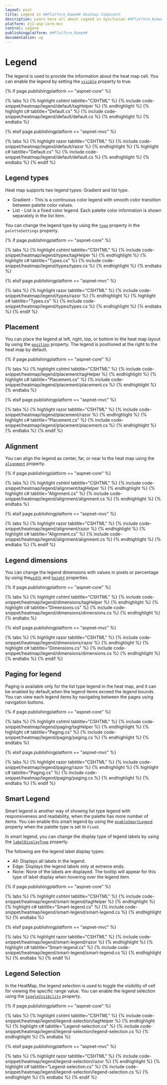 ```yaml
---
layout: post
title: Legend in ##Platform_Name## Heatmap Component
description: Learn here all about Legend in Syncfusion ##Platform_Name## Heatmap component and more.
platform: ej2-asp-core-mvc
control: Legend
publishingplatform: ##Platform_Name##
documentation: ug
---
```



# Legend

The legend is used to provide the information about the heat map cell. You can enable the legend by setting the [`visible`](https://help.syncfusion.com/cr/aspnetcore-js2/Syncfusion.EJ2~Syncfusion.EJ2.HeatMap.HeatMapLegendSettings~Visible.html) property to true.

{% if page.publishingplatform == "aspnet-core" %}

{% tabs %}
{% highlight cshtml tabtitle="CSHTML" %}
{% include code-snippet/heatmap/legend/default/tagHelper %}
{% endhighlight %}
{% highlight c# tabtitle="Default.cs" %}
{% include code-snippet/heatmap/legend/default/default.cs %}
{% endhighlight %}
{% endtabs %}

{% elsif page.publishingplatform == "aspnet-mvc" %}

{% tabs %}
{% highlight razor tabtitle="CSHTML" %}
{% include code-snippet/heatmap/legend/default/razor %}
{% endhighlight %}
{% highlight c# tabtitle="Default.cs" %}
{% include code-snippet/heatmap/legend/default/default.cs %}
{% endhighlight %}
{% endtabs %}
{% endif %}



## Legend types

Heat map supports two legend types: Gradient and list type.

* Gradient - This is a continuous color legend with smooth color transition between palette color values.
* List - List is a fixed color legend. Each palette color information is shown separately in the list item.

You can change the legend type by using the [`type`](https://help.syncfusion.com/cr/aspnetcore-js2/Syncfusion.EJ2~Syncfusion.EJ2.HeatMap.HeatMapPaletteSettings~Type.html) property in the `paletteSettings` property.

{% if page.publishingplatform == "aspnet-core" %}

{% tabs %}
{% highlight cshtml tabtitle="CSHTML" %}
{% include code-snippet/heatmap/legend/types/tagHelper %}
{% endhighlight %}
{% highlight c# tabtitle="Types.cs" %}
{% include code-snippet/heatmap/legend/types/types.cs %}
{% endhighlight %}
{% endtabs %}

{% elsif page.publishingplatform == "aspnet-mvc" %}

{% tabs %}
{% highlight razor tabtitle="CSHTML" %}
{% include code-snippet/heatmap/legend/types/razor %}
{% endhighlight %}
{% highlight c# tabtitle="Types.cs" %}
{% include code-snippet/heatmap/legend/types/types.cs %}
{% endhighlight %}
{% endtabs %}
{% endif %}



## Placement

You can place the legend at left, right, top, or bottom to the heat map layout by using the [`position`](https://help.syncfusion.com/cr/aspnetcore-js2/Syncfusion.EJ2~Syncfusion.EJ2.HeatMap.HeatMapLegendSettings~Position.html) property. The legend is positioned at the right to the heat map by default.

{% if page.publishingplatform == "aspnet-core" %}

{% tabs %}
{% highlight cshtml tabtitle="CSHTML" %}
{% include code-snippet/heatmap/legend/placement/tagHelper %}
{% endhighlight %}
{% highlight c# tabtitle="Placement.cs" %}
{% include code-snippet/heatmap/legend/placement/placement.cs %}
{% endhighlight %}
{% endtabs %}

{% elsif page.publishingplatform == "aspnet-mvc" %}

{% tabs %}
{% highlight razor tabtitle="CSHTML" %}
{% include code-snippet/heatmap/legend/placement/razor %}
{% endhighlight %}
{% highlight c# tabtitle="Placement.cs" %}
{% include code-snippet/heatmap/legend/placement/placement.cs %}
{% endhighlight %}
{% endtabs %}
{% endif %}



## Alignment

You can align the legend as center, far, or near to the heat map using the [`alignment`](https://help.syncfusion.com/cr/aspnetcore-js2/Syncfusion.EJ2~Syncfusion.EJ2.HeatMap.HeatMapLegendSettings~Alignment.html) property.

{% if page.publishingplatform == "aspnet-core" %}

{% tabs %}
{% highlight cshtml tabtitle="CSHTML" %}
{% include code-snippet/heatmap/legend/alignment/tagHelper %}
{% endhighlight %}
{% highlight c# tabtitle="Alignment.cs" %}
{% include code-snippet/heatmap/legend/alignment/alignment.cs %}
{% endhighlight %}
{% endtabs %}

{% elsif page.publishingplatform == "aspnet-mvc" %}

{% tabs %}
{% highlight razor tabtitle="CSHTML" %}
{% include code-snippet/heatmap/legend/alignment/razor %}
{% endhighlight %}
{% highlight c# tabtitle="Alignment.cs" %}
{% include code-snippet/heatmap/legend/alignment/alignment.cs %}
{% endhighlight %}
{% endtabs %}
{% endif %}



## Legend dimensions

You can change the legend dimensions with values in pixels or percentage by using the[`width`](https://help.syncfusion.com/cr/aspnetcore-js2/Syncfusion.EJ2~Syncfusion.EJ2.HeatMap.HeatMapLegendSettings~Width.html) and [`height`](https://help.syncfusion.com/cr/aspnetcore-js2/Syncfusion.EJ2~Syncfusion.EJ2.HeatMap.HeatMapLegendSettings~Height.html) properties.

{% if page.publishingplatform == "aspnet-core" %}

{% tabs %}
{% highlight cshtml tabtitle="CSHTML" %}
{% include code-snippet/heatmap/legend/dimensions/tagHelper %}
{% endhighlight %}
{% highlight c# tabtitle="Dimensions.cs" %}
{% include code-snippet/heatmap/legend/dimensions/dimensions.cs %}
{% endhighlight %}
{% endtabs %}

{% elsif page.publishingplatform == "aspnet-mvc" %}

{% tabs %}
{% highlight razor tabtitle="CSHTML" %}
{% include code-snippet/heatmap/legend/dimensions/razor %}
{% endhighlight %}
{% highlight c# tabtitle="Dimensions.cs" %}
{% include code-snippet/heatmap/legend/dimensions/dimensions.cs %}
{% endhighlight %}
{% endtabs %}
{% endif %}



## Paging for legend

Paging is available only for the list type legend in the heat map, and it can be enabled by default,when the legend items exceed the legend bounds. You can view each legend items by navigating between the pages using navigation buttons.

{% if page.publishingplatform == "aspnet-core" %}

{% tabs %}
{% highlight cshtml tabtitle="CSHTML" %}
{% include code-snippet/heatmap/legend/paging/tagHelper %}
{% endhighlight %}
{% highlight c# tabtitle="Paging.cs" %}
{% include code-snippet/heatmap/legend/paging/paging.cs %}
{% endhighlight %}
{% endtabs %}

{% elsif page.publishingplatform == "aspnet-mvc" %}

{% tabs %}
{% highlight razor tabtitle="CSHTML" %}
{% include code-snippet/heatmap/legend/paging/razor %}
{% endhighlight %}
{% highlight c# tabtitle="Paging.cs" %}
{% include code-snippet/heatmap/legend/paging/paging.cs %}
{% endhighlight %}
{% endtabs %}
{% endif %}



## Smart Legend

Smart legend is another way of showing list type legend with responsiveness and readability, when the palette has more number of items. You can enable this smart legend by using the [`enableSmartLegend`](https://help.syncfusion.com/cr/aspnetcore-js2/Syncfusion.EJ2~Syncfusion.EJ2.HeatMap.HeatMapLegendSettings~EnableSmartLegend.html) property when the palette type is set to `Fixed`.

In smart legend, you can change the display type of legend labels by using the [`labelDisplayType`](https://help.syncfusion.com/cr/aspnetcore-js2/Syncfusion.EJ2~Syncfusion.EJ2.HeatMap.HeatMapLegendSettings~LabelDisplayType.html) property.

The following are the legend label display types:
* All: Displays all labels in the legend.
* Edge: Displays the legend labels only at extreme ends.
* None: None of the labels are displayed. The tooltip will appear for this type of label display when hovering over the legend item.

{% if page.publishingplatform == "aspnet-core" %}

{% tabs %}
{% highlight cshtml tabtitle="CSHTML" %}
{% include code-snippet/heatmap/legend/smart-legend/tagHelper %}
{% endhighlight %}
{% highlight c# tabtitle="Smart-legend.cs" %}
{% include code-snippet/heatmap/legend/smart-legend/smart-legend.cs %}
{% endhighlight %}
{% endtabs %}

{% elsif page.publishingplatform == "aspnet-mvc" %}

{% tabs %}
{% highlight razor tabtitle="CSHTML" %}
{% include code-snippet/heatmap/legend/smart-legend/razor %}
{% endhighlight %}
{% highlight c# tabtitle="Smart-legend.cs" %}
{% include code-snippet/heatmap/legend/smart-legend/smart-legend.cs %}
{% endhighlight %}
{% endtabs %}
{% endif %}



## Legend Selection

In the HeatMap, the legend selection is used to toggle the visibility of cell for viewing the specific range value. You can enable the legend selection using the [`toggleVisibility`](https://help.syncfusion.com/cr/aspnetcore-js2/Syncfusion.EJ2~Syncfusion.EJ2.HeatMap.HeatMapLegendSettings~ToggleVisibility.html) property.

{% if page.publishingplatform == "aspnet-core" %}

{% tabs %}
{% highlight cshtml tabtitle="CSHTML" %}
{% include code-snippet/heatmap/legend/legend-selection/tagHelper %}
{% endhighlight %}
{% highlight c# tabtitle="Legend-selection.cs" %}
{% include code-snippet/heatmap/legend/legend-selection/legend-selection.cs %}
{% endhighlight %}
{% endtabs %}

{% elsif page.publishingplatform == "aspnet-mvc" %}

{% tabs %}
{% highlight razor tabtitle="CSHTML" %}
{% include code-snippet/heatmap/legend/legend-selection/razor %}
{% endhighlight %}
{% highlight c# tabtitle="Legend-selection.cs" %}
{% include code-snippet/heatmap/legend/legend-selection/legend-selection.cs %}
{% endhighlight %}
{% endtabs %}
{% endif %}



